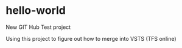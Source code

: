# hello-world
New GIT Hub Test project

Using this project to figure out how to merge into VSTS (TFS online)
